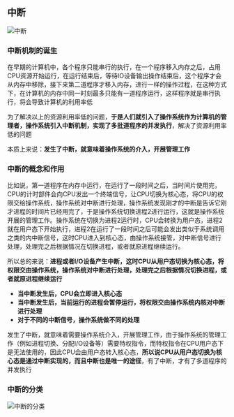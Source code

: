 

## 中断

![中断](https://github.com/Lany-Java/JavaStudy/blob/master/%E6%93%8D%E4%BD%9C%E7%B3%BB%E7%BB%9F/img/%E4%B8%AD%E6%96%AD.png)

### 中断机制的诞生

在早期的计算机中，各个程序只能串行的执行，在一个程序移入内存之后，占用CPU资源开始运行，在运行结束后，等待IO设备输出操作结束后，这个程序才会从内存中移除，接下来第二道程序才移入内存，进行一样的操作过程，在这种方式下，在计算机的内存中同一时刻最多只能有一道程序运行，这样程序就是串行执行，将会导致计算机的利用率低

为了解决以上的资源利用率低的问题，**于是人们就引入了操作系统作为计算机的管理者，操作系统引入中断机制，实现了多批道程序的并发执行**，解决了资源利用率低的问题

本质上来说：**发生了中断，就意味着操作系统的介入，开展管理工作**


### 中断的概念和作用

比如说，第一道程序在内存中运行，在运行了一段时间之后，当时间片使用完，CPU的计时部件会向CPU发出一个终端信号，让CPU切换为核心态，将CPU的权限交给操作系统，操作系统对中断进行处理，操作系统发现刚才的中断是告诉它刚才进程的时间片已经用完了，于是操作系统切换进程2进行运行，这就是操作系统开展的管理工作。操作系统在切换为进程2运行时，CPU会转换为用户态，进程2就在用户态下开始执行，进程2在运行了一段时间之后可能会发出类似于系统调用之类的内中断信号，这时CPU进入到核心态，由操作系统接管，对中断信号进行处理，处理完之后根据情况在切换进程，或者就原进程继续运行。

所以总的来说：**进程或者I/O设备产生中断，这时CPU从用户态切换为核心态，将权限交由操作系统，操作系统对中断进行处理，处理完之后根据情况切换进程，或者就原进程继续运行**

- **当中断发生后，CPU会立即进入核心态**
- **当中断发生后，当前运行的进程会暂停运行，将权限交由操作系统内核对中断进行处理**
- **对于不同的中断信号，操作系统做不同的处理**

发生了中断，就意味着需要操作系统介入，开展管理工作，由于操作系统的管理工作（例如进程切换、分配I/O设备等）需要特权指令，而特权指令在CPU用户态下是无法使用的，因此CPU会由用户态转入核心态，**所以说CPU从用户态切换为核心态是通过中断实现的，而且中断也是唯一的途径**，有了中断，才有了多道程序的并发执行

### 中断的分类

![中断的分类](https://github.com/Lany-Java/JavaStudy/blob/master/%E6%93%8D%E4%BD%9C%E7%B3%BB%E7%BB%9F/img/%E4%B8%AD%E6%96%AD%E5%88%86%E7%B1%BB.png)
